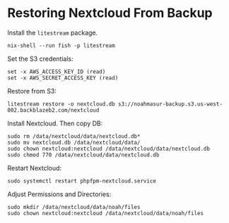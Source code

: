 # Restoring Nextcloud From Backup

Install the `litestream` package.

```
nix-shell --run fish -p litestream
```

Set the S3 credentials:

```
set -x AWS_ACCESS_KEY_ID (read)
set -x AWS_SECRET_ACCESS_KEY (read)
```

Restore from S3:

```
litestream restore -o nextcloud.db s3://noahmasur-backup.s3.us-west-002.backblazeb2.com/nextcloud
```

Install Nextcloud. Then copy DB:

```
sudo rm /data/nextcloud/data/nextcloud.db*
sudo mv nextcloud.db /data/nextcloud/data/
sudo chown nextcloud:nextcloud /data/nextcloud/data/nextcloud.db
sudo chmod 770 /data/nextcloud/data/nextcloud.db
```

Restart Nextcloud:

```
sudo systemctl restart phpfpm-nextcloud.service
```

Adjust Permissions and Directories:

```
sudo mkdir /data/nextcloud/data/noah/files
sudo chown nextcloud:nextcloud /data/nextcloud/data/noah/files
```

